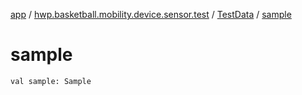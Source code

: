 [app](../../index.md) / [hwp.basketball.mobility.device.sensor.test](../index.md) / [TestData](index.md) / [sample](.)

# sample

`val sample: Sample`